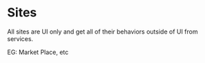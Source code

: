 # Sites

All sites are UI only and get all of their
behaviors outside of UI from services.

EG: Market Place, etc